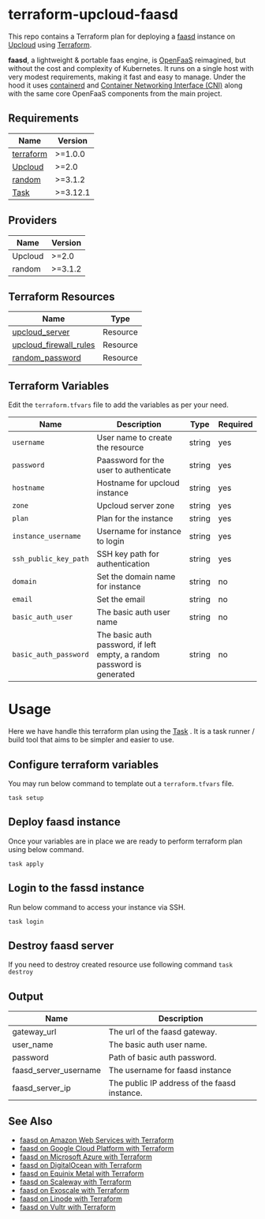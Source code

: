 # terraform-upcloud-faasd

This repo contains a Terraform plan for deploying a [faasd](https://github.com/openfaas/faasd) instance on
[Upcloud](https://upcloud.com/) using [Terraform](https://www.terraform.io/).

__faasd__, a lightweight & portable faas engine, is [OpenFaaS](https://github.com/openfaas/) reimagined, but without the cost and complexity of Kubernetes. It runs on a single host with very modest requirements, making it fast and easy to manage. Under the hood it uses [containerd](https://containerd.io/) and [Container Networking Interface (CNI)](https://github.com/containernetworking/cni) along with the same core OpenFaaS components from the main project.

## Requirements

| Name | Version |
| ---- | ------- |
| [terraform](https://www.terraform.io/downloads) | >=1.0.0 |
| [Upcloud](https://upcloud.com/) | >=2.0 |
| [random](https://registry.terraform.io/providers/hashicorp/random/latest/docs) | >=3.1.2 |
| [Task](https://taskfile.dev/) | >=3.12.1 |

## Providers

|Name | Version |
| --- | ------- |
| Upcloud | >=2.0 |
| random | >=3.1.2 |

## Terraform Resources

| Name | Type |
| ---------| ------------|
| [upcloud_server](https://registry.terraform.io/providers/UpCloudLtd/upcloud/latest/docs/resources/server) | Resource |
| [upcloud_firewall_rules](https://registry.terraform.io/providers/UpCloudLtd/upcloud/latest/docs/resources/firewall_rules) | Resource | 
| [random_password](https://registry.terraform.io/providers/hashicorp/random/latest/docs/resources/password) | Resource |

## Terraform Variables
 Edit the `terraform.tfvars` file to add the variables as per your need.

| Name | Description | Type | Required|
| ---- | ----------- | ---- | ------- |
| `username` | User name to create the resource | string | yes |
| `password` | Paassword for the user to authenticate | string | yes
| `hostname` | Hostname for upcloud instance  | string | yes |
| `zone` | Upcloud server zone | string | yes |
| `plan` | Plan for the instance |  string | yes |
| `instance_username` | Username for instance to login |  string | yes |
| `ssh_public_key_path` | SSH key path for authentication | string | yes |
| `domain` | Set the domain name for instance | string | no |
| `email` | Set the email | string | no |
| `basic_auth_user` | The basic auth user name | string | no |
| `basic_auth_password` | The basic auth password, if left empty, a random password is generated | string | no |

# Usage
Here we have handle this terraform plan using the [Task](https://taskfile.dev/) . It is a task runner / build tool that aims to be simpler and easier to use.

## Configure terraform variables

You may run below command to template out a `terraform.tfvars` file.

```
task setup
```

## Deploy faasd instance

Once your variables are in place we are ready to perform terraform plan using below command.

```
task apply
```
## Login to the fassd instance

Run below command to access your instance via SSH.

```
task login
```

## Destroy faasd server

If you need to destroy created resource use following command `task destroy`

## Output

| Name | Description |
| ---- | ----------- |
| gateway_url | The url of the faasd gateway. |
| user_name | The basic auth user name. |
| password | Path of basic auth password. |
| faasd_server_username | The username for faasd instance |
| faasd_server_ip | The public IP address of the faasd instance. |


## See Also

- [faasd on Amazon Web Services with Terraform](https://github.com/jsiebens/terraform-aws-faasd)
- [faasd on Google Cloud Platform with Terraform](https://github.com/jsiebens/terraform-google-faasd)
- [faasd on Microsoft Azure with Terraform](https://github.com/jsiebens/terraform-azurerm-faasd)
- [faasd on DigitalOcean with Terraform](https://github.com/jsiebens/terraform-digitalocean-faasd)
- [faasd on Equinix Metal with Terraform](https://github.com/jsiebens/terraform-equinix-faasd)
- [faasd on Scaleway with Terraform](https://github.com/jsiebens/terraform-scaleway-faasd)
- [faasd on Exoscale with Terraform](https://github.com/itTrident/terraform-exoscale-faasd)
- [faasd on Linode with Terraform](https://github.com/itTrident/terraform-linode-faasd)
- [faasd on Vultr with Terraform](https://github.com/itTrident/terraform-vultr-faasd)